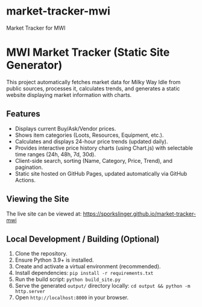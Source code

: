# market-tracker-mwi
Market Tracker for MWI
# MWI Market Tracker (Static Site Generator)

This project automatically fetches market data for Milky Way Idle from public sources, processes it, calculates trends, and generates a static website displaying market information with charts.

## Features

* Displays current Buy/Ask/Vendor prices.
* Shows item categories (Loots, Resources, Equipment, etc.).
* Calculates and displays 24-hour price trends (updated daily).
* Provides interactive price history charts (using Chart.js) with selectable time ranges (24h, 48h, 7d, 30d).
* Client-side search, sorting (Name, Category, Price, Trend), and pagination.
* Static site hosted on GitHub Pages, updated automatically via GitHub Actions.


## Viewing the Site

The live site can be viewed at: https://sporkslinger.github.io/market-tracker-mwi

## Local Development / Building (Optional)

1.  Clone the repository.
2.  Ensure Python 3.9+ is installed.
3.  Create and activate a virtual environment (recommended).
4.  Install dependencies: `pip install -r requirements.txt`
5.  Run the build script: `python build_site.py`
6.  Serve the generated `output/` directory locally: `cd output && python -m http.server`
7.  Open `http://localhost:8000` in your browser.
